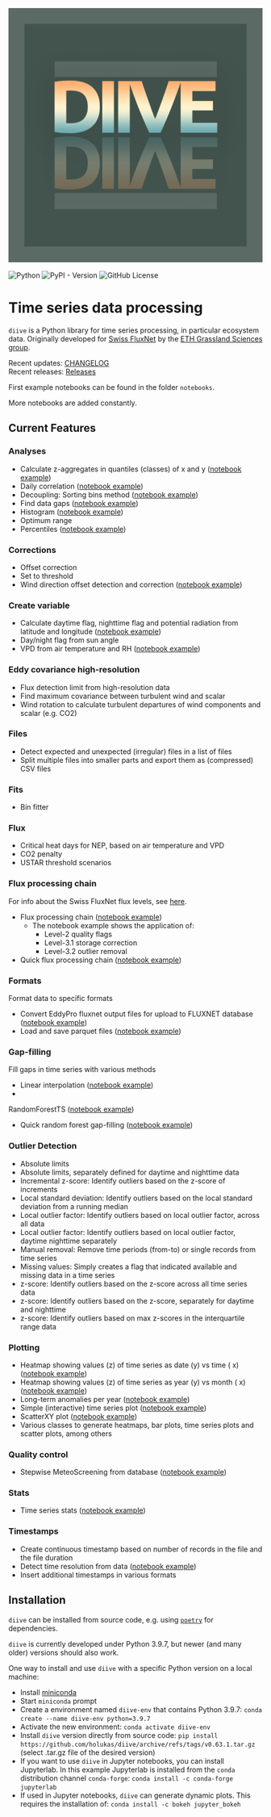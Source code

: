 ![](images/logo_diive1_512px.png)

![Python](https://img.shields.io/badge/python-3670A0?style=for-the-badge&logo=python&logoColor=ffdd54)
![PyPI - Version](https://img.shields.io/pypi/v/diive?style=for-the-badge&color=%23EF6C00&link=https%3A%2F%2Fpypi.org%2Fproject%2Fdiive%2F)
![GitHub License](https://img.shields.io/github/license/holukas/diive?style=for-the-badge&color=%237CB342)

# Time series data processing

`diive` is a Python library for time series processing, in particular ecosystem data. Originally developed
for [Swiss FluxNet](https://www.swissfluxnet.ethz.ch/) by the [ETH Grassland Sciences group](https://gl.ethz.ch/).

Recent updates: [CHANGELOG](https://github.com/holukas/diive/blob/main/CHANGELOG.md)   
Recent releases: [Releases](https://github.com/holukas/diive/releases)

First example notebooks can be found in the folder `notebooks`.

More notebooks are added constantly.

## Current Features

### Analyses

- Calculate z-aggregates in quantiles (classes) of x and
  y ([notebook example](https://github.com/holukas/diive/blob/main/notebooks/Analyses/CalculateZaggregatesInQuantileClassesOfXY.ipynb))
- Daily
  correlation ([notebook example](https://github.com/holukas/diive/blob/main/notebooks/Analyses/DailyCorrelation.ipynb))
- Decoupling: Sorting bins
  method ([notebook example](https://github.com/holukas/diive/blob/main/notebooks/Analyses/DecouplingSortingBins.ipynb))
- Find data gaps ([notebook example](https://github.com/holukas/diive/blob/main/notebooks/Analyses/GapFinder.ipynb))
- Histogram ([notebook example](https://github.com/holukas/diive/blob/main/notebooks/Analyses/Histogram.ipynb))
- Optimum range
- Percentiles ([notebook example](https://github.com/holukas/diive/blob/main/notebooks/Analyses/Percentiles.ipynb))

### Corrections

- Offset correction
- Set to threshold
- Wind direction offset detection and
  correction ([notebook example](https://github.com/holukas/diive/blob/main/notebooks/Corrections/WindDirectionOffset.ipynb))

### Create variable

- Calculate daytime flag, nighttime flag and potential radiation from latitude and
  longitude ([notebook example](https://github.com/holukas/diive/blob/main/notebooks/CalculateVariable/Daytime_and_nighttime_flag.ipynb))
- Day/night flag from sun angle
- VPD from air temperature and
  RH ([notebook example](https://github.com/holukas/diive/blob/main/notebooks/CalculateVariable/Calculate_VPD_from_TA_and_RH.ipynb))

### Eddy covariance high-resolution

- Flux detection limit from high-resolution data
- Find maximum covariance between turbulent wind and scalar
- Wind rotation to calculate turbulent departures of wind components and scalar (e.g. CO2)

### Files

- Detect expected and unexpected (irregular) files in a list of files
- Split multiple files into smaller parts and export them as (compressed) CSV files

### Fits

- Bin fitter

### Flux

- Critical heat days for NEP, based on air temperature and VPD
- CO2 penalty
- USTAR threshold scenarios

### Flux processing chain

For info about the Swiss FluxNet flux levels,
see [here](https://www.swissfluxnet.ethz.ch/index.php/data/ecosystem-fluxes/flux-processing-chain/).

- Flux processing
  chain ([notebook example](https://github.com/holukas/diive/blob/main/notebooks/FluxProcessingChain/FluxProcessingChain.ipynb))
    - The notebook example shows the application of:
        - Level-2 quality flags
        - Level-3.1 storage correction
        - Level-3.2 outlier removal
- Quick flux processing
  chain ([notebook example](https://github.com/holukas/diive/blob/main/notebooks/FluxProcessingChain/QuickFluxProcessingChain.ipynb))

### Formats

Format data to specific formats

- Convert EddyPro fluxnet output files for upload to FLUXNET
  database ([notebook example](https://github.com/holukas/diive/blob/main/notebooks/Formats/FormatEddyProFluxnetFileForUpload.ipynb))
- Load and save parquet
  files ([notebook example](https://github.com/holukas/diive/blob/main/notebooks/Formats/LoadSaveParquetFile.ipynb))

### Gap-filling

Fill gaps in time series with various methods

- Linear
  interpolation ([notebook example](https://github.com/holukas/diive/blob/main/notebooks/GapFilling/LinearInterpolation.ipynb))
-
RandomForestTS ([notebook example](https://github.com/holukas/diive/blob/main/notebooks/GapFilling/RandomForestGapFilling.ipynb))
- Quick random forest
  gap-filling ([notebook example](https://github.com/holukas/diive/blob/main/notebooks/GapFilling/QuickRandomForestGapFilling.ipynb))

### Outlier Detection

- Absolute limits
- Absolute limits, separately defined for daytime and nighttime data
- Incremental z-score: Identify outliers based on the z-score of increments
- Local standard deviation: Identify outliers based on the local standard deviation from a running median
- Local outlier factor: Identify outliers based on local outlier factor, across all data
- Local outlier factor: Identify outliers based on local outlier factor, daytime nighttime separately
- Manual removal: Remove time periods (from-to) or single records from time series
- Missing values: Simply creates a flag that indicated available and missing data in a time series
- z-score: Identify outliers based on the z-score across all time series data
- z-score: Identify outliers based on the z-score, separately for daytime and nighttime
- z-score: Identify outliers based on max z-scores in the interquartile range data

### Plotting

- Heatmap showing values (z) of time series as date (y) vs time (
  x) ([notebook example](https://github.com/holukas/diive/blob/main/notebooks/Plotting/HeatmapDateTime.ipynb))
- Heatmap showing values (z) of time series as year (y) vs month (
  x) ([notebook example](https://github.com/holukas/diive/blob/main/notebooks/Plotting/HeatmapYearMonth.ipynb))
- Long-term anomalies per
  year ([notebook example](https://github.com/holukas/diive/blob/main/notebooks/Plotting/LongTermAnomalies.ipynb))
- Simple (interactive) time series
  plot ([notebook example](https://github.com/holukas/diive/blob/main/notebooks/Plotting/TimeSeries.ipynb))
- ScatterXY plot ([notebook example](https://github.com/holukas/diive/blob/main/notebooks/Plotting/ScatterXY.ipynb))
- Various classes to generate heatmaps, bar plots, time series plots and scatter plots, among others

### Quality control

- Stepwise MeteoScreening from
  database ([notebook example](https://github.com/holukas/diive/blob/main/notebooks/MeteoScreening/StepwiseMeteoScreeningFromDatabase.ipynb))

### Stats

- Time series
  stats ([notebook example](https://github.com/holukas/diive/blob/main/notebooks/Stats/TimeSeriesStats.ipynb))

### Timestamps

- Create continuous timestamp based on number of records in the file and the file duration
- Detect time resolution from
  data ([notebook example](https://github.com/holukas/diive/blob/main/notebooks/TimeStamps/Detect_time_resolution.ipynb))
- Insert additional timestamps in various formats

## Installation

`diive` can be installed from source code, e.g. using [`poetry`](https://python-poetry.org/) for dependencies.

`diive` is currently developed under Python 3.9.7, but newer (and many older) versions should also work.

One way to install and use `diive` with a specific Python version on a local machine:

- Install [miniconda](https://docs.conda.io/en/latest/miniconda.html)
- Start `miniconda` prompt
- Create a environment named `diive-env` that contains Python 3.9.7:
  `conda create --name diive-env python=3.9.7`
- Activate the new environment: `conda activate diive-env`
- Install `diive` version directly from source code:
  `pip install https://github.com/holukas/diive/archive/refs/tags/v0.63.1.tar.gz` (select .tar.gz file of the desired
  version)
- If you want to use `diive` in Jupyter notebooks, you can install Jupyterlab.
  In this example Jupyterlab is installed from the `conda` distribution channel `conda-forge`:
  `conda install -c conda-forge jupyterlab`
- If used in Jupyter notebooks, `diive` can generate dynamic plots. This requires the installation of:
  `conda install -c bokeh jupyter_bokeh`